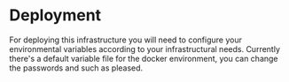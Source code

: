 # Deployment

For deploying this infrastructure you will need to configure your environmental variables according to your infrastructural needs. Currently there's a default variable file for the docker environment, you can change the passwords and such as pleased.
